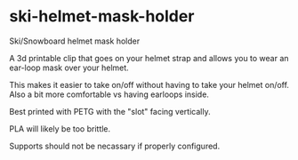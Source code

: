 # ski-helmet-mask-holder
Ski/Snowboard helmet mask holder

A 3d printable clip that goes on your helmet strap and allows you to wear an ear-loop mask over your helmet.

This makes it easier to take on/off without having to take your helmet on/off.  Also a bit more comfortable vs having earloops inside.

Best printed with PETG with the "slot" facing vertically.

PLA will likely be too brittle.

Supports should not be necassary if properly configured.